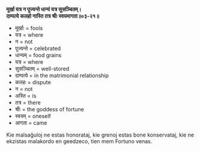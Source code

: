 **मूर्खा यत्र न पूज्यन्ते धान्यं यत्र सुसञ्चितम्।**  
**दाम्पत्ये कलहो नास्ति तत्र श्रीः स्वयमागता॥०३-२१॥**

*   मूर्खाः = fools
*   यत्र = where
*   न = not
*   पूज्यन्ते = celebrated
*   धान्यम् = food grains
*   यत्र = where
*   सुसञ्चितम् = well-stored
*   दाम्पत्ये = in the matrimonial relationship
*   कलहः = dispute
*   न = not
*   अस्ति = is
*   तत्र = there
*   श्रीः = the goddess of fortune
*   स्वयम् = oneself
*   आगता = came

Kie malsaĝuloj ne estas honorataj, kie grenoj estas bone konservataj, kie ne ekzistas malakordo en geedzeco, tien mem Fortuno venas.